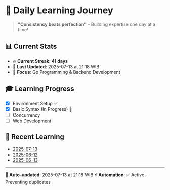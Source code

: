 # 🚀 Daily Learning Journey

> **"Consistency beats perfection"** - Building expertise one day at a time!

## 📊 Current Stats
- 🔥 **Current Streak**: **41 days**
- 📅 **Last Updated**: 2025-07-13 at 21:18 WIB
- 🎯 **Focus**: Go Programming & Backend Development

## 🎓 Learning Progress
- [x] Environment Setup ✅
- [x] Basic Syntax (In Progress) 🔄
- [ ] Concurrency
- [ ] Web Development

## 📖 Recent Learning
- [2025-07-13](learning-log/.md)
- [2025-06-12](learning-log/.md)
- [2025-06-13](learning-log/.md)

---
**🤖 Auto-updated**: 2025-07-13 at 21:18 WIB
**⚡ Automation**: ✅ Active - Preventing duplicates
